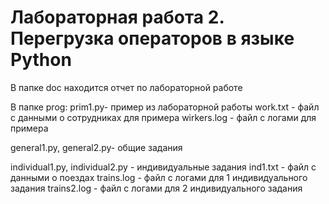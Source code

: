 # Лабораторная работа 2. Перегрузка операторов в языке Python

В папке doc находится отчет по лабораторной работе

В папке prog:
prim1.py- пример из лабораторной работы
work.txt - файл с данными о сотрудниках для примера
wirkers.log - файл с логами для примера

general1.py, general2.py- общие задания

individual1.py, individual2.py - индивидуальные задания
ind1.txt - файл с данными о поездах
trains.log - файл с логами для 1 индивидуального задания
trains2.log - файл с логами для 2 индивидуального задания